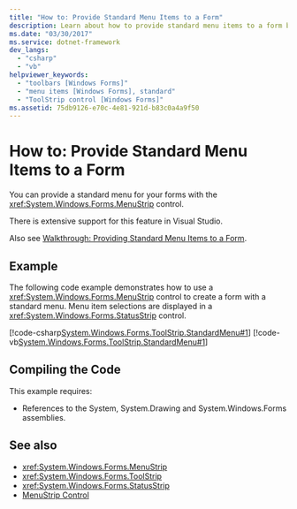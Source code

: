```yaml
---
title: "How to: Provide Standard Menu Items to a Form"
description: Learn about how to provide standard menu items to a form by using the MenuStrip control via C# and Visual Basic code examples.
ms.date: "03/30/2017"
ms.service: dotnet-framework
dev_langs: 
  - "csharp"
  - "vb"
helpviewer_keywords: 
  - "toolbars [Windows Forms]"
  - "menu items [Windows Forms], standard"
  - "ToolStrip control [Windows Forms]"
ms.assetid: 75db9126-e70c-4e81-921d-b83c0a4a9f50
---
```

# How to: Provide Standard Menu Items to a Form

You can provide a standard menu for your forms with the <xref:System.Windows.Forms.MenuStrip> control.  
  
There is extensive support for this feature in Visual Studio.  
  
Also see [Walkthrough: Providing Standard Menu Items to a Form](walkthrough-providing-standard-menu-items-to-a-form.md).  
  
## Example  

The following code example demonstrates how to use a <xref:System.Windows.Forms.MenuStrip> control to create a form with a standard menu. Menu item selections are displayed in a <xref:System.Windows.Forms.StatusStrip> control.  
  
[!code-csharp[System.Windows.Forms.ToolStrip.StandardMenu#1](~/samples/snippets/csharp/VS_Snippets_Winforms/System.Windows.Forms.ToolStrip.StandardMenu/CS/Form1.cs#1)]
[!code-vb[System.Windows.Forms.ToolStrip.StandardMenu#1](~/samples/snippets/visualbasic/VS_Snippets_Winforms/System.Windows.Forms.ToolStrip.StandardMenu/VB/Form1.vb#1)]  
  
## Compiling the Code  

This example requires:  
  
- References to the System, System.Drawing and System.Windows.Forms assemblies.  
  
## See also

- <xref:System.Windows.Forms.MenuStrip>
- <xref:System.Windows.Forms.ToolStrip>
- <xref:System.Windows.Forms.StatusStrip>
- [MenuStrip Control](menustrip-control-windows-forms.md)
